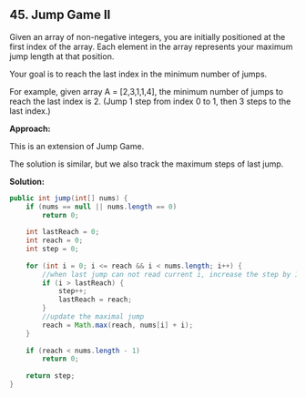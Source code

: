 ## 45. Jump Game II

Given an array of non-negative integers, you are initially positioned at the first index of the array. Each element in the array represents your maximum jump length at that position.

Your goal is to reach the last index in the minimum number of jumps.

For example, given array A = [2,3,1,1,4], the minimum number of jumps to reach the last index is 2. (Jump 1 step from index 0 to 1, then 3 steps to the last index.)

**Approach:**

This is an extension of Jump Game.

The solution is similar, but we also track the maximum steps of last jump.

**Solution:**

```java
public int jump(int[] nums) {
	if (nums == null || nums.length == 0)
		return 0;
 
	int lastReach = 0;
	int reach = 0;
	int step = 0;
 
	for (int i = 0; i <= reach && i < nums.length; i++) {
		//when last jump can not read current i, increase the step by 1
		if (i > lastReach) {
			step++;
			lastReach = reach;
		}
		//update the maximal jump 
		reach = Math.max(reach, nums[i] + i);
	}
 
	if (reach < nums.length - 1)
		return 0;
 
	return step;
}
```